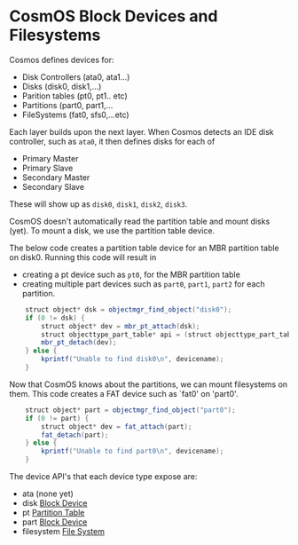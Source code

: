 # CosmOS Block Devices and Filesystems

Cosmos defines devices for:

- Disk Controllers (ata0, ata1...)
- Disks (disk0, disk1,...)
- Parition tables (pt0, pt1.. etc)
- Partitions (part0, part1,...
- FileSystems (fat0, sfs0,...etc)

Each layer builds upon the next layer. When Cosmos detects an IDE disk controller, such as `ata0`, it then defines disks for each of

- Primary Master
- Primary Slave
- Secondary Master
- Secondary Slave

These will show up as `disk0`, `disk1`, `disk2`, `disk3`.

CosmOS doesn't automatically read the partition table and mount disks (yet). To mount a disk, we use the partition table device.

The below code creates a partition table device for an MBR partition table on disk0. Running this code will result in

- creating a pt device such as `pt0`, for the MBR partition table
- creating multiple part devices such as `part0`, `part1`, `part2` for each partition.

```java
	struct object* dsk = objectmgr_find_object("disk0");
	if (0 != dsk) {
		struct object* dev = mbr_pt_attach(dsk);
		struct objecttype_part_table* api = (struct objecttype_part_table*)dev->api;
		mbr_pt_detach(dev);
	} else {
		kprintf("Unable to find disk0\n", devicename);
	}
```

Now that CosmOS knows about the partitions, we can mount filesystems on them. This code creates a FAT device such as `fat0' on 'part0'.

```java
	struct object* part = objectmgr_find_object("part0");
	if (0 != part) {
		struct object* dev = fat_attach(part);
		fat_detach(part);
	} else {
		kprintf("Unable to find part0\n", devicename);
	}
```

The device API's that each device type expose are:

- ata (none yet)
- disk [Block Device](../../src/kernel/sys/objecttype/objecttype_block.h)
- pt [Partition Table](../../src/kernel/sys/objecttype/objecttype_part_table.h)
- part [Block Device](../../src/kernel/sys/objecttype/objecttype_block.h)
- filesystem [File System](../../src/kernel/sys/objecttype/objecttype_filesystem.h)
